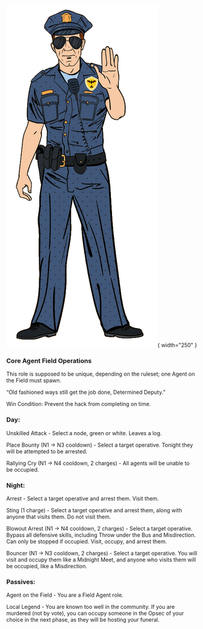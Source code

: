 ![determineddeputy.png](Images/determineddeputy.png){ width="250" }

### **Core Agent Field Operations**

This role is supposed to be unique, depending on the ruleset; one Agent on the Field must spawn.

“Old fashioned ways still get the job done, Determined Deputy.”

Win Condition: Prevent the hack from completing on time.

### **Day:**

Unskilled Attack - Select a node, green or white. Leaves a log.

Place Bounty (N1 -> N3 cooldown) - Select a target operative. Tonight they will be attempted to be arrested.

Rallying Cry (N1 -> N4 cooldown, 2 charges) - All agents will be unable to be occupied.

### **Night:**

Arrest - Select a target operative and arrest them. Visit them.

Sting (1 charge) - Select a target operative and arrest them, along with anyone that visits them. Do not visit them.

Blowout Arrest (N1 -> N4 cooldown, 2 charges) - Select a target operative. Bypass all defensive skills, including Throw under the Bus and Misdirection. Can only be stopped if occupied. Visit, occupy, and arrest them.

Bouncer (N1 -> N3 cooldown, 2 charges) - Select a target operative. You will visit and occupy them like a Midnight Meet, and anyone who visits them will be occupied, like a Misdirection.

### **Passives:**

Agent on the Field - You are a Field Agent role.

Local Legend - You are known too well in the community. If you are murdered (not by vote), you can occupy someone in the Opsec of your choice in the next phase, as they will be hosting your funeral.